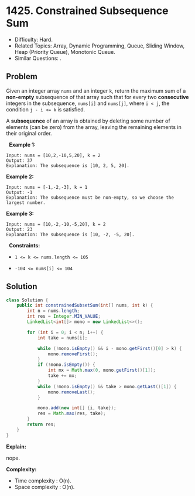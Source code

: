 # 1425. Constrained Subsequence Sum

- Difficulty: Hard.
- Related Topics: Array, Dynamic Programming, Queue, Sliding Window, Heap (Priority Queue), Monotonic Queue.
- Similar Questions: .

## Problem

Given an integer array ```nums``` and an integer ```k```, return the maximum sum of a **non-empty** subsequence of that array such that for every two **consecutive** integers in the subsequence, ```nums[i]``` and ```nums[j]```, where ```i < j```, the condition ```j - i <= k``` is satisfied.

A **subsequence** of an array is obtained by deleting some number of elements (can be zero) from the array, leaving the remaining elements in their original order.

 
**Example 1:**

```
Input: nums = [10,2,-10,5,20], k = 2
Output: 37
Explanation: The subsequence is [10, 2, 5, 20].
```

**Example 2:**

```
Input: nums = [-1,-2,-3], k = 1
Output: -1
Explanation: The subsequence must be non-empty, so we choose the largest number.
```

**Example 3:**

```
Input: nums = [10,-2,-10,-5,20], k = 2
Output: 23
Explanation: The subsequence is [10, -2, -5, 20].
```

 
**Constraints:**


	
- ```1 <= k <= nums.length <= 105```
	
- ```-104 <= nums[i] <= 104```



## Solution

```java
class Solution {
    public int constrainedSubsetSum(int[] nums, int k) {
        int n = nums.length;
        int res = Integer.MIN_VALUE;
        LinkedList<int[]> mono = new LinkedList<>();

        for (int i = 0; i < n; i++) {
            int take = nums[i];

            while (!mono.isEmpty() && i - mono.getFirst()[0] > k) {
                mono.removeFirst();
            }
            if (!mono.isEmpty()) {
                int mx = Math.max(0, mono.getFirst()[1]);
                take += mx;
            }
            while (!mono.isEmpty() && take > mono.getLast()[1]) {
                mono.removeLast();
            }

            mono.add(new int[] {i, take});
            res = Math.max(res, take);
        }
        return res;
    }
}
```

**Explain:**

nope.

**Complexity:**

* Time complexity : O(n).
* Space complexity : O(n).
